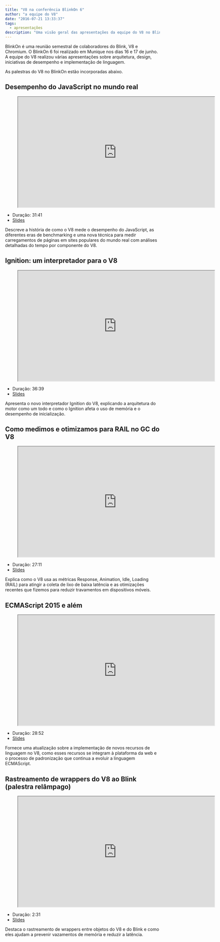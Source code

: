 ```yaml
---
title: "V8 na conferência BlinkOn 6"
author: "a equipe do V8"
date: "2016-07-21 13:33:37"
tags: 
  - apresentações
description: "Uma visão geral das apresentações da equipe do V8 no BlinkOn 6."
---
```

BlinkOn é uma reunião semestral de colaboradores do Blink, V8 e Chromium. O BlinkOn 6 foi realizado em Munique nos dias 16 e 17 de junho. A equipe do V8 realizou várias apresentações sobre arquitetura, design, iniciativas de desempenho e implementação de linguagem.

<!--truncate-->
As palestras do V8 no BlinkOn estão incorporadas abaixo.

## Desempenho do JavaScript no mundo real

<figure>
  <div class="video video-16:9">
    <iframe src="https://www.youtube.com/embed/xCx4uC7mn6Y" width="640" height="360" loading="lazy"></iframe>
  </div>
</figure>

- Duração: 31:41
- [Slides](https://docs.google.com/presentation/d/14WZkWbkvtmZDEIBYP5H1GrbC9H-W3nJSg3nvpHwfG5U/edit)

Descreve a história de como o V8 mede o desempenho do JavaScript, as diferentes eras de benchmarking e uma nova técnica para medir carregamentos de páginas em sites populares do mundo real com análises detalhadas do tempo por componente do V8.

## Ignition: um interpretador para o V8

<figure>
  <div class="video video-16:9">
    <iframe src="https://www.youtube.com/embed/r5OWCtuKiAk" width="640" height="360" loading="lazy"></iframe>
  </div>
</figure>

- Duração: 36:39
- [Slides](https://docs.google.com/presentation/d/1OqjVqRhtwlKeKfvMdX6HaCIu9wpZsrzqpIVIwQSuiXQ/edit)

Apresenta o novo interpretador Ignition do V8, explicando a arquitetura do motor como um todo e como o Ignition afeta o uso de memória e o desempenho de inicialização.

## Como medimos e otimizamos para RAIL no GC do V8

<figure>
  <div class="video video-16:9">
    <iframe src="https://www.youtube.com/embed/VITAyGT-CJI" width="640" height="360" loading="lazy"></iframe>
  </div>
</figure>

- Duração: 27:11
- [Slides](https://docs.google.com/presentation/d/15EQ603eZWAnrf4i6QjPP7S3KF3NaL3aAaKhNUEatVzY/edit)

Explica como o V8 usa as métricas Response, Animation, Idle, Loading (RAIL) para atingir a coleta de lixo de baixa latência e as otimizações recentes que fizemos para reduzir travamentos em dispositivos móveis.

## ECMAScript 2015 e além

<figure>
  <div class="video video-16:9">
    <iframe src="https://www.youtube.com/embed/KrGOzEwqRDA" width="640" height="360" loading="lazy"></iframe>
  </div>
</figure>

- Duração: 28:52
- [Slides](https://docs.google.com/presentation/d/1o1wld5z0BM8RTqXASGYD3Rvov8PzrxySghmrGTYTgw0/edit)

Fornece uma atualização sobre a implementação de novos recursos de linguagem no V8, como esses recursos se integram à plataforma da web e o processo de padronização que continua a evoluir a linguagem ECMAScript.

## Rastreamento de wrappers do V8 ao Blink (palestra relâmpago)

<figure>
  <div class="video video-16:9">
    <iframe src="https://www.youtube.com/embed/PMDRfYw4UYQ?start=3204" width="640" height="360" loading="lazy"></iframe>
  </div>
</figure>

- Duração: 2:31
- [Slides](https://docs.google.com/presentation/d/1I6leiRm0ysSTqy7QWh33Gfp7_y4ngygyM2tDAqdF0fI/edit)

Destaca o rastreamento de wrappers entre objetos do V8 e do Blink e como eles ajudam a prevenir vazamentos de memória e reduzir a latência.
